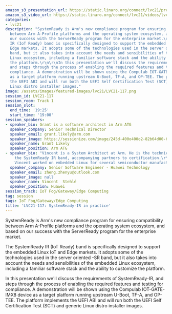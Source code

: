 ```yaml
---
amazon_s3_presentation_url: https://static.linaro.org/connect/lvc21/presentations/lvc21-117.pdf
amazon_s3_video_url: https://static.linaro.org/connect/lvc21/videos/lvc21-117.mp4
categories:
- lvc21
description: "SystemReady is Arm's new compliance program for ensuring compatibility
  between Arm A-Profile platforms and the operating system ecosystem, and based on
  our success with the ServerReady program for the enterprise market.\r\n\r\nThe SystemReady
  IR (IoT Ready) band is specifically designed to support the embedded Linux IoT and
  Edge markets. It adopts some of the technologies used in the server oriented -SR
  band, but it also takes into account the needs and sensibilities of the embedded
  Linux ecosystem, including a familiar software stack and the ability to customize
  the platform.\r\n\r\nIn this presentation we'll discuss the requirements of SystemReady-IR,
  and steps through the process of enabling the required features and testing for
  compliance. A demonstration will be shown using the Compulab IOT-GATE-IMX8 device
  as a target platform running upstream U-Boot, TF-A, and OP-TEE. The platform implements
  the UEFI ABI and will run both the UEFI Self Certification Test (SCT) and generic
  Linux distro installer images."
image: /assets/images/featured-images/lvc21/LVC21-117.png
session_id: LVC21-117
session_room: Track 1
session_slot:
  end_time: '19:25'
  start_time: '19:00'
session_speakers:
- speaker_bio: Grant is a software architect in Arm ATG
  speaker_company: Senior Technical Director
  speaker_email: grant.likely@arm.com
  speaker_image: https://sessionize.com/image/245d-400o400o2-82b64d00-6da9-4a2d-a6da-a0f8951017ea.jpg
  speaker_name: Grant Likely
  speaker_position: Arm ATG
- speaker_bio: "Vincent is a System Architect at Arm. He is the technical lead for
    the SystemReady IR band, accompanying partners to certification.\r\nBefore Arm,
    Vincent worked on embedded Linux for several semiconductor manufacturers."
  speaker_company: Senior Software Engineer - Huawei Technology
  speaker_email: zheng.zhenyu@outlook.com
  speaker_image: null
  speaker_name: Vincent  Stehlé
  speaker_position: Huawei
session_track: IoT Fog/Gateway/Edge Computing
tag: session
tags: IoT Fog/Gateway/Edge Computing
title: 'LVC21-117: SystemReady-IR in practice'
---
```


SystemReady is Arm's new compliance program for ensuring compatibility between Arm A-Profile platforms and the operating system ecosystem, and based on our success with the ServerReady program for the enterprise market.

The SystemReady IR (IoT Ready) band is specifically designed to support the embedded Linux IoT and Edge markets. It adopts some of the technologies used in the server oriented -SR band, but it also takes into account the needs and sensibilities of the embedded Linux ecosystem, including a familiar software stack and the ability to customize the platform.

In this presentation we'll discuss the requirements of SystemReady-IR, and steps through the process of enabling the required features and testing for compliance. A demonstration will be shown using the Compulab IOT-GATE-IMX8 device as a target platform running upstream U-Boot, TF-A, and OP-TEE. The platform implements the UEFI ABI and will run both the UEFI Self Certification Test (SCT) and generic Linux distro installer images.
